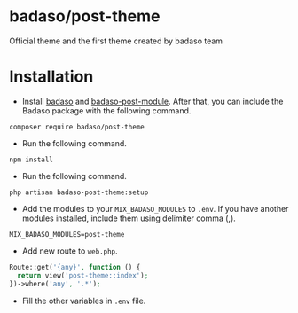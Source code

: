 # badaso/post-theme
Official theme and the first theme created by badaso team

# Installation

- Install [badaso](https://github.com/uasoft-indonesia/badaso) and [badaso-post-module](https://github.com/uasoft-indonesia/badaso-post-module). After that, you can include the Badaso package with the following command.

```
composer require badaso/post-theme
```

- Run the following command.
```
npm install
```

- Run the following command.

```
php artisan badaso-post-theme:setup
```

- Add the modules to your `MIX_BADASO_MODULES` to `.env`. If you have another modules installed, include them using delimiter comma (,).

```
MIX_BADASO_MODULES=post-theme
```

- Add new route to `web.php`.

```php
Route::get('{any}', function () {
  return view('post-theme::index');
})->where('any', '.*');
```

- Fill the other variables in `.env` file.
